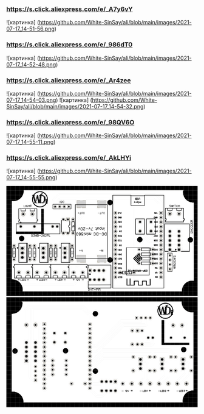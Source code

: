 ### https://s.click.aliexpress.com/e/_A7y6vY
![картинка] (https://github.com/White-SinSay/ali/blob/main/images/2021-07-17_14-51-56.png)

### https://s.click.aliexpress.com/e/_986dT0
![картинка] (https://github.com/White-SinSay/ali/blob/main/images/2021-07-17_14-52-48.png)

### https://s.click.aliexpress.com/e/_Ar4zee
![картинка] (https://github.com/White-SinSay/ali/blob/main/images/2021-07-17_14-54-03.png)
![картинка] (https://github.com/White-SinSay/ali/blob/main/images/2021-07-17_14-54-32.png)

### https://s.click.aliexpress.com/e/_98QV6O
![картинка] (https://github.com/White-SinSay/ali/blob/main/images/2021-07-17_14-55-11.png)

### https://s.click.aliexpress.com/e/_AkLHYi
![картинка] (https://github.com/White-SinSay/ali/blob/main/images/2021-07-17_14-55-55.png)

![Схема](https://github.com/White-SinSay/wdi-balkon/blob/main/images/PCB_layer_up.png)
![Схема](https://github.com/White-SinSay/wdi-balkon/blob/main/images/PCB_layer_down.png)

